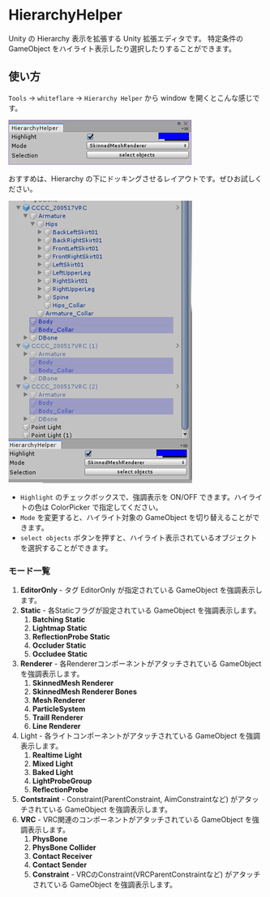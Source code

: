 # HierarchyHelper

Unity の Hierarchy 表示を拡張する Unity 拡張エディタです。
特定条件の GameObject をハイライト表示したり選択したりすることができます。

## 使い方

`Tools` → `whiteflare` → `Hierarchy Helper` から window を開くとこんな感じです。

![Image](./img/HierarchyHelper-01.png)

おすすめは、Hierarchy の下にドッキングさせるレイアウトです。ぜひお試しください。

![Image](./img/HierarchyHelper-02.png)

- `Highlight` のチェックボックスで、強調表示を ON/OFF できます。ハイライトの色は ColorPicker で指定してください。
- `Mode` を変更すると、ハイライト対象の GameObject を切り替えることができます。
- `select objects` ボタンを押すと、ハイライト表示されているオブジェクトを選択することができます。

### モード一覧

1. **EditorOnly** - タグ EditorOnly が指定されている GameObject を強調表示します。
2. **Static** - 各Staticフラグが設定されている GameObject を強調表示します。
    1. **Batching Static**
    2. **Lightmap Static**
    3. **ReflectionProbe Static**
    4. **Occluder Static**
    5. **Occludee Static**
3. **Renderer** - 各Rendererコンポーネントがアタッチされている GameObject を強調表示します。
    1. **SkinnedMesh Renderer**
    2. **SkinnedMesh Renderer Bones**
    3. **Mesh Renderer**
    4. **ParticleSystem**
    5. **Traill Renderer**
    6. **Line Renderer**
4. Light - 各ライトコンポーネントがアタッチされている GameObject を強調表示します。
    1. **Realtime Light**
    2. **Mixed Light**
    3. **Baked Light**
    4. **LightProbeGroup**
    5. **ReflectionProbe**
5. **Contstraint** - Constraint(ParentConstraint, AimConstraintなど) がアタッチされている GameObject を強調表示します。
6. **VRC** - VRC関連のコンポーネントがアタッチされている GameObject を強調表示します。
    1. **PhysBone**
    2. **PhysBone Collider**
    3. **Contact Receiver**
    4. **Contact Sender**
    5. **Constraint** - VRCのConstraint(VRCParentConstraintなど) がアタッチされている GameObject を強調表示します。
